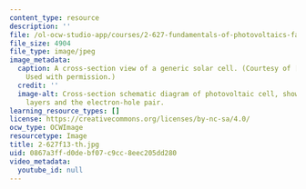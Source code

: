 ```yaml
---
content_type: resource
description: ''
file: /ol-ocw-studio-app/courses/2-627-fundamentals-of-photovoltaics-fall-2013/0867a3ffd0debf07c9cc8eec205dd280_2-627f13-th.jpg
file_size: 4904
file_type: image/jpeg
image_metadata:
  caption: A cross-section view of a generic solar cell. (Courtesy of [PVCDROM](https://www.pveducation.org/pvcdrom/solar-cell-operation/solar-cell-structure).
    Used with permission.)
  credit: ''
  image-alt: Cross-section schematic diagram of photovoltaic cell, showing different
    layers and the electron-hole pair.
learning_resource_types: []
license: https://creativecommons.org/licenses/by-nc-sa/4.0/
ocw_type: OCWImage
resourcetype: Image
title: 2-627f13-th.jpg
uid: 0867a3ff-d0de-bf07-c9cc-8eec205dd280
video_metadata:
  youtube_id: null
---
```

